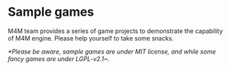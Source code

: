 # Sample games

M4M team provides a series of game projects to demonstrate the capability of M4M engine. Please help yourself to take some snacks.

_\*Please be aware, sample games are under MIT license, and while some fancy games are under LGPL-v2.1\~._
